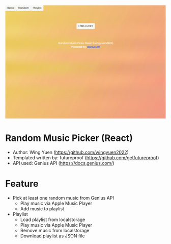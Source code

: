 ![](./public/random_music_picker_react.gif)
---
# Random Music Picker (React)

- Author: Wing Yuen (https://github.com/wingyuen2022)
- Templated written by: futureproof (https://github.com/getfutureproof)
- API used: Genius API (https://docs.genius.com/)

# Feature

- Pick at least one random music from Genius API
    - Play music via Apple Music Player
    - Add music to playlist
- Playlist
    - Load playlist from localstorage
    - Play music via Apple Music Player
    - Remove music from localstorage
    - Download playlist as JSON file
